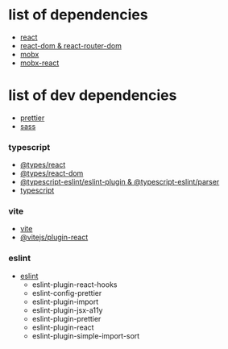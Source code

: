 # list of dependencies
- [react](https://github.com/facebook/react)
- [react-dom & react-router-dom](https://reactrouter.com/en/main)
- [mobx](https://github.com/mobxjs/mobx)
- [mobx-react](https://github.com/mobxjs/mobx-react)

# list of dev dependencies

- [prettier](https://github.com/prettier/prettier)
- [sass](https://github.com/sass/sass)

### typescript
- [@types/react](https://github.com/facebook/react)
- [@types/react-dom](https://reactrouter.com/en/main)
- [@typescript-eslint/eslint-plugin & @typescript-eslint/parser](https://github.com/typescript-eslint/typescript-eslint)
- [typescript](https://github.com/microsoft/TypeScript)

### vite
- [vite](https://github.com/vitejs/vitehttps://github.com/vitejs/vite)
- [@vitejs/plugin-react](https://github.com/vitejs/vite-plugin-react)

### eslint
- [eslint](https://github.com/eslint/eslint)
  - eslint-plugin-react-hooks 
  - eslint-config-prettier 
  - eslint-plugin-import 
  - eslint-plugin-jsx-a11y 
  - eslint-plugin-prettier 
  - eslint-plugin-react 
  - eslint-plugin-simple-import-sort
